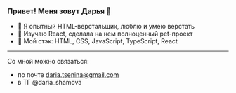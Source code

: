 ### Привет! Меня зовут Дарья 👋

- 🌟 Я опытный HTML-верстальщик, люблю и умею верстать
- 🔭 Изучаю React, сделала на нем полноценный pet-проект
- 🔧 Мой стэк: HTML, CSS, JavaScript, TypeScript, React

____________
Со мной можно связаться:
- по почте daria.tsenina@gmail.com
- в ТГ @daria_shamova

<!--
**DariaShamova/DariaShamova** is a ✨ _special_ ✨ repository because its `README.md` (this file) appears on your GitHub profile.

Here are some ideas to get you started:

- 🔭 I’m currently working on ...
- 🌱 I’m currently learning ...
- 👯 I’m looking to collaborate on ...
- 🤔 I’m looking for help with ...
- 💬 Ask me about ...
- 📫 How to reach me: ...
- 😄 Pronouns: ...
- ⚡ Fun fact: ...
-->
